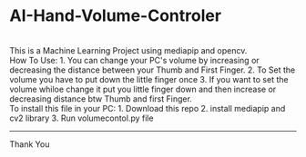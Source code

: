 # AI-Hand-Volume-Controler
<br />
This is a Machine Learning Project using mediapip and opencv. 
<br />
How To Use:
1. You can change your PC's volume by increasing or decreasing the distance between your Thumb and First Finger.
2. To Set the volume you have to put down the little finger once
3. If you want to set the volume whiloe change it put you little finger down and then increase or decreasing distance btw Thumb and first Finger.
<br />
To install this file in your PC:
1. Download this repo 
2. install mediapip and cv2 library
3. Run volumecontol.py file
<br />
<hr />
Thank You
